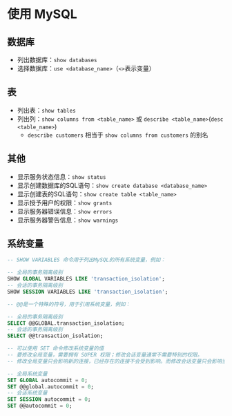 # 使用 MySQL

## 数据库

* 列出数据库：`show databases`
* 选择数据库：`use <database_name>`（`<>`表示变量）

## 表

* 列出表：`show tables`
* 列出列：`show columns from <table_name>` 或 `describe <table_name>`(`desc <table_name>`)
    * `describe customers` 相当于 `show columns from customers` 的别名

## 其他

* 显示服务状态信息：`show status`
* 显示创建数据库的SQL语句：`show create database <database_name>`
* 显示创建表的SQL语句：`show create table <table_name>`
* 显示授予用户的权限：`show grants`
* 显示服务器错误信息：`show errors`
* 显示服务器警告信息：`show warnings`

## 系统变量

```sql
-- SHOW VARIABLES 命令用于列出MySQL的所有系统变量，例如：

-- 全局的事务隔离级别
SHOW GLOBAL VARIABLES LIKE 'transaction_isolation';
-- 会话的事务隔离级别
SHOW SESSION VARIABLES LIKE 'transaction_isolation';
```

```sql
-- @@是一个特殊的符号，用于引用系统变量，例如：

-- 全局的事务隔离级别
SELECT @@GLOBAL.transaction_isolation;
-- 会话的事务隔离级别
SELECT @@transaction_isolation;
```

```sql
-- 可以使用 SET 命令修改系统变量的值
-- 要修改全局变量，需要拥有 SUPER 权限；修改会话变量通常不需要特别的权限。
-- 修改全局变量只会影响新的连接，已经存在的连接不会受到影响。而修改会话变量只会影响当前连接的行为，其他连接不会受到影响。

-- 全局系统变量
SET GLOBAL autocommit = 0;
SET @@global.autocommit = 0;
-- 会话系统变量
SET SESSION autocommit = 0;
SET @@autocommit = 0;
```
